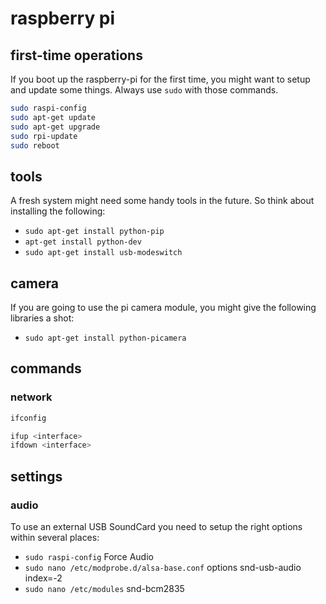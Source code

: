 # raspberry pi

## first-time operations

If you boot up the raspberry-pi for the first time, you might want to setup and update some things. Always use `sudo` with those commands.

```bash
sudo raspi-config
sudo apt-get update
sudo apt-get upgrade
sudo rpi-update
sudo reboot
```

## tools

A fresh system might need some handy tools in the future. So think about installing the following:

* `sudo apt-get install python-pip`
* `apt-get install python-dev`
* `sudo apt-get install usb-modeswitch` 

## camera

If you are going to use the pi camera module, you might give the following libraries a shot:

* `sudo apt-get install python-picamera`

## commands
### network
```bash
ifconfig
```

```bash
ifup <interface>
ifdown <interface>
```

## settings
### audio
To use an external USB SoundCard you need to setup the right options within several places:

* `sudo raspi-config` Force Audio
* `sudo nano /etc/modprobe.d/alsa-base.conf` options snd-usb-audio index=-2
* `sudo nano /etc/modules` snd-bcm2835